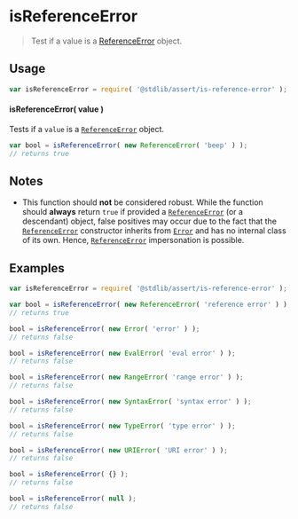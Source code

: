 <!--

@license Apache-2.0

Copyright (c) 2018 The Stdlib Authors.

Licensed under the Apache License, Version 2.0 (the "License");
you may not use this file except in compliance with the License.
You may obtain a copy of the License at

   http://www.apache.org/licenses/LICENSE-2.0

Unless required by applicable law or agreed to in writing, software
distributed under the License is distributed on an "AS IS" BASIS,
WITHOUT WARRANTIES OR CONDITIONS OF ANY KIND, either express or implied.
See the License for the specific language governing permissions and
limitations under the License.

-->

# isReferenceError

> Test if a value is a [ReferenceError][mdn-reference-error] object.

<!-- Section to include introductory text. Make sure to keep an empty line after the intro `section` element and another before the `/section` close. -->

<section class="intro">

</section>

<!-- /.intro -->

<!-- Package usage documentation. -->

<section class="usage">

## Usage

```javascript
var isReferenceError = require( '@stdlib/assert/is-reference-error' );
```

#### isReferenceError( value )

Tests if a `value` is a [`ReferenceError`][mdn-reference-error] object.

```javascript
var bool = isReferenceError( new ReferenceError( 'beep' ) );
// returns true
```

</section>

<!-- /.usage -->

<!-- Package usage notes. Make sure to keep an empty line after the `section` element and another before the `/section` close. -->

<section class="notes">

## Notes

-   This function should **not** be considered robust. While the function should **always** return `true` if provided a [`ReferenceError`][mdn-reference-error] (or a descendant) object, false positives may occur due to the fact that the [`ReferenceError`][mdn-reference-error] constructor inherits from [`Error`][mdn-error] and has no internal class of its own. Hence, [`ReferenceError`][mdn-reference-error] impersonation is possible.

</section>

<!-- /.notes -->

<!-- Package usage examples. -->

<section class="examples">

## Examples

<!-- eslint no-undef: "error" -->

```javascript
var isReferenceError = require( '@stdlib/assert/is-reference-error' );

var bool = isReferenceError( new ReferenceError( 'reference error' ) );
// returns true

bool = isReferenceError( new Error( 'error' ) );
// returns false

bool = isReferenceError( new EvalError( 'eval error' ) );
// returns false

bool = isReferenceError( new RangeError( 'range error' ) );
// returns false

bool = isReferenceError( new SyntaxError( 'syntax error' ) );
// returns false

bool = isReferenceError( new TypeError( 'type error' ) );
// returns false

bool = isReferenceError( new URIError( 'URI error' ) );
// returns false

bool = isReferenceError( {} );
// returns false

bool = isReferenceError( null );
// returns false
```

</section>

<!-- /.examples -->

<!-- Section to include cited references. If references are included, add a horizontal rule *before* the section. Make sure to keep an empty line after the `section` element and another before the `/section` close. -->

<section class="references">

</section>

<!-- /.references -->

<!-- Section for related `stdlib` packages. Do not manually edit this section, as it is automatically populated. -->

<section class="related">

</section>

<!-- /.related -->

<!-- Section for all links. Make sure to keep an empty line after the `section` element and another before the `/section` close. -->

<section class="links">

[mdn-error]: https://developer.mozilla.org/en-US/docs/Web/JavaScript/Reference/Global_Objects/Error

[mdn-reference-error]: https://developer.mozilla.org/en-US/docs/Web/JavaScript/Reference/Global_Objects/ReferenceError

</section>

<!-- /.links -->
